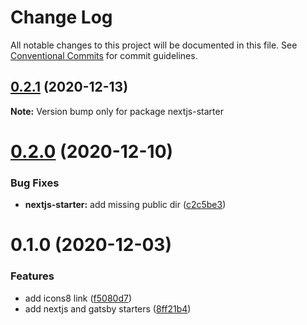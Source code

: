 # Change Log

All notable changes to this project will be documented in this file.
See [Conventional Commits](https://conventionalcommits.org) for commit guidelines.

## [0.2.1](https://github.com/reflexjs/reflexjs/compare/nextjs-starter@0.2.0...nextjs-starter@0.2.1) (2020-12-13)

**Note:** Version bump only for package nextjs-starter





# [0.2.0](https://github.com/reflexjs/reflexjs/compare/nextjs-starter@0.1.0...nextjs-starter@0.2.0) (2020-12-10)


### Bug Fixes

* **nextjs-starter:** add missing public dir ([c2c5be3](https://github.com/reflexjs/reflexjs/commit/c2c5be38d5e971f74b7a28b19e87a6fd4c202d5e))





# 0.1.0 (2020-12-03)


### Features

* add icons8 link ([f5080d7](https://github.com/reflexjs/reflex/commit/f5080d7613732646eb29f7a4502e8c7f2dce9600))
* add nextjs and gatsby starters ([8ff21b4](https://github.com/reflexjs/reflex/commit/8ff21b4ed62edcc69b4c9fb4b4884ee5155527b8))
